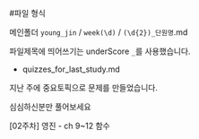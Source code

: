 #파일 형식

메인폴더
`young_jin` / `week(\d)` / `(\d{2})_단원명`.md

파일제목에 띄어쓰기는 underScore `_`를 사용했습니다.

- quizzes_for_last_study.md

지난 주에 중요토픽으로 문제를 만들었습니다.

심심하신분만 풀어보세요

[02주차] 영진 - ch 9~12 함수
